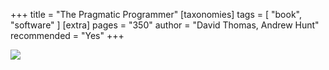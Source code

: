 
+++
title = "The Pragmatic Programmer"
[taxonomies]
tags = [ "book", "software" ]
[extra]
pages = "350"
author = "David Thomas, Andrew Hunt"
recommended = "Yes"
+++

<a target="_blank"  href="https://www.amazon.de/gp/product/0135957052/ref=as_li_tl?ie=UTF8&camp=1638&creative=6742&creativeASIN=0135957052&linkCode=as2&tag=chemaclass-21&linkId=74e5087710d09c6d73062a3b357e0835">
    <img border="0" src="https://images-na.ssl-images-amazon.com/images/I/41as+WafrFL._SX258_BO1,204,203,200_.jpg" >
</a>

<!-- more -->
